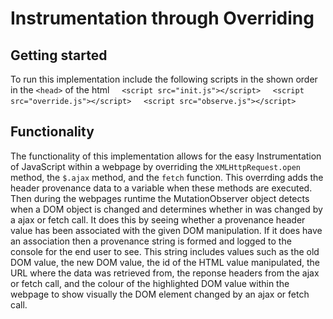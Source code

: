 # Instrumentation through Overriding

## Getting started

To run this implementation include the following scripts in the shown order in the `<head>` of the html
    `<script src="init.js"></script>`
    `<script src="override.js"></script>`
    `<script src="observe.js"></script>`

## Functionality

The functionality of this implementation allows for the easy Instrumentation of JavaScript within a webpage by overriding the `XMLHttpRequest.open` method, the `$.ajax` method, and the `fetch` function. This overrding adds the header provenance data to a variable when these methods are executed. Then during the webpages runtime the MutationObserver object detects when a DOM object is changed and determines whether in was changed by a ajax or fetch call. It does this by seeing whether a provenance header value has been associated with the given DOM manipulation. If it does have an association then a provenance string is formed and logged to the console for the end user to see. This string includes values such as the old DOM value, the new DOM value, the id of the HTML value manipulated, the URL where the data was retrieved from, the reponse headers from the ajax or fetch call, and the colour of the highlighted DOM value within the webpage to show visually the DOM element changed by an ajax or fetch call. 
